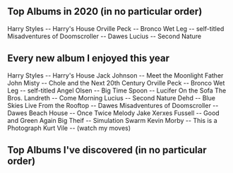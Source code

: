 ## Top Albums in 2020 (in no particular order)
Harry Styles -- Harry's House
Orville Peck -- Bronco
Wet Leg -- self-titled
Misadventures of Doomscroller -- Dawes
Lucius -- Second Nature

## Every new album I enjoyed this year
Harry Styles -- Harry's House
Jack Johnson -- Meet the Moonlight
Father John Misty -- Chole and the Next 20th Century
Orville Peck -- Bronco
Wet Leg -- self-titled
Angel Olsen -- Big Time
Spoon -- Lucifer On the Sofa
The Bros. Landreth -- Come Morning
Lucius -- Second Nature
Dehd -- Blue Skies
Live From the Rooftop -- Dawes
Misadventures of Doomscroller -- Dawes
Beach House -- Once Twice Melody
Jake Xerxes Fussell -- Good and Green Again
Big Theif -- Simulation Swarm
Kevin Morby -- This is a Photograph
Kurt Vile -- (watch my moves)

## Top Albums I've discovered (in no particular order)
